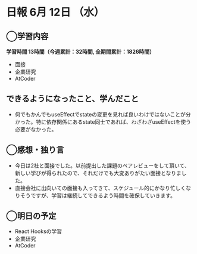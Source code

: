 # 日報  6月 12日 （水）

## ◯学習内容

**学習時間  13時間（今週累計：32時間, 全期間累計：1826時間）**

- 面接
- 企業研究
- AtCoder

## できるようになったこと、学んだこと

- 何でもかんでもuseEffectでstateの変更を見れば良いわけではないことが分かった。特に依存関係にあるstate同士であれば、わざわざuseEffectを使う必要がなかった。

## ◯感想・独り言

- 今日は2社と面接でした。以前提出した課題のペアレビューをして頂いて、新しい学びが得られたので、それだけでも大変ありがたい面接となりました。
- 直接会社に出向いての面接も入ってきて、スケジュール的にかなり忙しくなりそうですが、学習は継続してできるよう時間を確保していきます。

## ◯明日の予定

- React Hooksの学習
- 企業研究
- AtCoder
